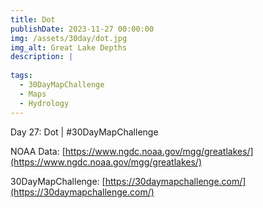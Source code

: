 ```yaml
---
title: Dot
publishDate: 2023-11-27 00:00:00
img: /assets/30day/dot.jpg
img_alt: Great Lake Depths
description: |
  
tags:
  - 30DayMapChallenge
  - Maps
  - Hydrology
---
```


Day 27: Dot | #30DayMapChallenge

NOAA Data:  [https://www.ngdc.noaa.gov/mgg/greatlakes/](https://www.ngdc.noaa.gov/mgg/greatlakes/)

30DayMapChallenge:  [https://30daymapchallenge.com/](https://30daymapchallenge.com/)